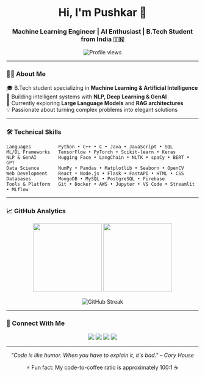 <h1 align="center">Hi, I'm Pushkar 👋</h1>
<h3 align="center">Machine Learning Engineer | AI Enthusiast | B.Tech Student from India 🇮🇳</h3>

<p align="center">
  <img src="https://komarev.com/ghpvc/?username=pushkargupta75&color=0e75b6&style=flat" alt="Profile views" />
</p>

---

### 👨‍💻 About Me

🎓 B.Tech student specializing in **Machine Learning & Artificial Intelligence**  
🔬 Building intelligent systems with **NLP, Deep Learning & GenAI**  
🌱 Currently exploring **Large Language Models** and **RAG architectures**  
💡 Passionate about turning complex problems into elegant solutions

---

### 🛠️ Technical Skills

```text
Languages          Python • C++ • C • Java • JavaScript • SQL
ML/DL Frameworks   TensorFlow • PyTorch • Scikit-learn • Keras
NLP & GenAI        Hugging Face • LangChain • NLTK • spaCy • BERT • GPT
Data Science       NumPy • Pandas • Matplotlib • Seaborn • OpenCV
Web Development    React • Node.js • Flask • FastAPI • HTML • CSS
Databases          MongoDB • MySQL • PostgreSQL • Firebase
Tools & Platform   Git • Docker • AWS • Jupyter • VS Code • Streamlit • MLflow
```

---

### 📈 GitHub Analytics

<p align="center">
  <img height="180em" src="https://github-readme-stats.vercel.app/api?username=pushkargupta75&show_icons=true&theme=tokyonight&include_all_commits=true&count_private=true"/>
  <img height="180em" src="https://github-readme-stats.vercel.app/api/top-langs/?username=pushkargupta75&layout=compact&langs_count=8&theme=tokyonight"/>
</p>

<p align="center">
  <img src="https://github-readme-streak-stats.herokuapp.com/?user=pushkargupta75&theme=tokyonight" alt="GitHub Streak" />
</p>

---

### 🤝 Connect With Me

<p align="center">
  <a href="https://linkedin.com/in/yourprofile"><img src="https://img.shields.io/badge/LinkedIn-0077B5?style=for-the-badge&logo=linkedin&logoColor=white"/></a>
  <a href="mailto:your.email@example.com"><img src="https://img.shields.io/badge/Gmail-D14836?style=for-the-badge&logo=gmail&logoColor=white"/></a>
  <a href="https://twitter.com/yourhandle"><img src="https://img.shields.io/badge/Twitter-1DA1F2?style=for-the-badge&logo=twitter&logoColor=white"/></a>
  <a href="https://github.com/pushkargupta75"><img src="https://img.shields.io/badge/GitHub-100000?style=for-the-badge&logo=github&logoColor=white"/></a>
</p>

---

<p align="center">
  <i>"Code is like humor. When you have to explain it, it's bad." – Cory House</i>
</p>

<p align="center">⚡ Fun fact: My code-to-coffee ratio is approximately 100:1 ☕</p>
